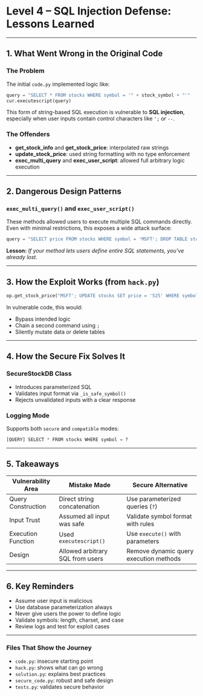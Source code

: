 # Level 4 – SQL Injection Defense: Lessons Learned

---

## 1. What Went Wrong in the Original Code

### The Problem

The initial `code.py` implemented logic like:

```python
query = "SELECT * FROM stocks WHERE symbol = '" + stock_symbol + "'"
cur.executescript(query)
```

This form of string-based SQL execution is vulnerable to **SQL injection**, especially when user inputs contain control characters like `';` or `--`.

### The Offenders

* **get\_stock\_info** and **get\_stock\_price**: interpolated raw strings
* **update\_stock\_price**: used string formatting with no type enforcement
* **exec\_multi\_query** and **exec\_user\_script**: allowed full arbitrary logic execution

---

## 2. Dangerous Design Patterns

### `exec_multi_query()` and `exec_user_script()`

These methods allowed users to execute multiple SQL commands directly. Even with minimal restrictions, this exposes a wide attack surface:

```python
query = "SELECT price FROM stocks WHERE symbol = 'MSFT'; DROP TABLE stocks;--"
```

**Lesson:** *If your method lets users define entire SQL statements, you’ve already lost.*

---

## 3. How the Exploit Works (from `hack.py`)

```python
op.get_stock_price("MSFT'; UPDATE stocks SET price = '525' WHERE symbol = 'MSFT'--")
```

In vulnerable code, this would:

* Bypass intended logic
* Chain a second command using `;`
* Silently mutate data or delete tables

---

## 4. How the Secure Fix Solves It

### SecureStockDB Class

* Introduces parameterized SQL
* Validates input format via `_is_safe_symbol()`
* Rejects unvalidated inputs with a clear response

### Logging Mode

Supports both `secure` and `compatible` modes:

```python
[QUERY] SELECT * FROM stocks WHERE symbol = ?
```

---

## 5. Takeaways

| Vulnerability Area | Mistake Made                     | Secure Alternative                     |
| ------------------ | -------------------------------- | -------------------------------------- |
| Query Construction | Direct string concatenation      | Use parameterized queries (`?`)        |
| Input Trust        | Assumed all input was safe       | Validate symbol format with rules      |
| Execution Function | Used `executescript()`           | Use `execute()` with parameters        |
| Design             | Allowed arbitrary SQL from users | Remove dynamic query execution methods |

---

## 6. Key Reminders

* Assume user input is malicious
* Use database parameterization always
* Never give users the power to define logic
* Validate symbols: length, charset, and case
* Review logs and test for exploit cases

---

### Files That Show the Journey

* `code.py`: insecure starting point
* `hack.py`: shows what can go wrong
* `solution.py`: explains best practices
* `secure_code.py`: robust and safe design
* `tests.py`: validates secure behavior

